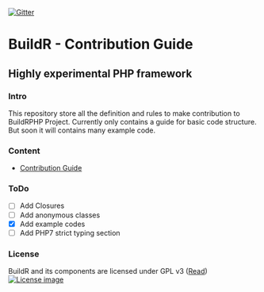 [![Gitter](https://badges.gitter.im/Join%20Chat.svg)](https://gitter.im/Zolli/BuildR?utm_source=badge&utm_medium=badge&utm_campaign=pr-badge)

# BuildR - Contribution Guide
## Highly experimental PHP framework

### Intro

This repository store all the definition and rules to make contribution to BuildRPHP Project. Currently only contains
a guide for basic code structure. But soon it will contains many example code.

### Content

- [Contribution Guide](https://github.com/BuildrPHP/Contribution/blob/master/CONTRIBUTING.md)

### ToDo

- [ ] Add Closures
- [ ] Add anonymous classes
- [X] Add example codes
- [ ] Add PHP7 strict typing section

### License

BuildR and its components are licensed under GPL v3 ([Read](https://raw.githubusercontent.com/BuildrPHP/Contribution/master/LICENSE.md))
[![License image](http://gplv3.fsf.org/gplv3-88x31.png)]()
